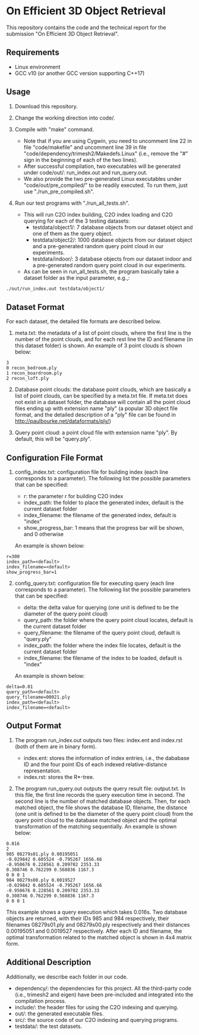 # On Efficient 3D Object Retrieval

This repository contains the code and the technical report for the submission "On Efficient 3D Object Retrieval".

## Requirements

* Linux environment
* GCC v10 (or another GCC version supporting C++17)

## Usage

1. Download this repository.

2. Change the working direction into code/.

3. Compile with "make" command.
   - Note that if you are using Cygwin, you need to uncomment line 22 in file "code/makefile" and uncomment line 39 in file "code/dependency/trimesh2/Makedefs.Linux" (i.e., remove the "#" sign in the beginning of each of the two lines).
   - After successful compilation, two executables will be generated under code/out/: run_index.out and run_query.out.
   - We also provide the two pre-generated Linux executables under "code/out/pre_compiled/" to be readily executed. To run them, just use "./run_pre_compiled.sh".

4. Run our test programs with "./run_all_tests.sh".
   - This will run C2O index building, C2O index loading and C2O querying for each of the 3 testing datasets:
     * testdata/object1/: 7 database objects from our dataset object and one of them as the query object.
     * testdata/object2/: 1000 database objects from our dataset object and a pre-generated random query point cloud in our experiments.
     * testdata/indoor/: 3 database objects from our dataset indoor and a pre-generated random query point cloud in our experiments.
   - As can be seen in run_all_tests.sh, the program basically take a dataset folder as the input parameter, e.g.,:

```sh
./out/run_index.out testdata/object1/
```

## Dataset Format

For each dataset, the detailed file formats are described below.

1. meta.txt: the metadata of a list of point clouds, where the first line is the number of the point clouds, and for each rest line the ID and filename (in this dataset folder) is shown. An example of 3 point clouds is shown below:
```
3
0 recon_bedroom.ply
1 recon_boardroom.ply
2 recon_loft.ply
```

2. Database point clouds: the database point clouds, which are basically a list of point clouds, can be specified by a meta.txt file. If meta.txt does not exist in a dataset folder, the database will contain all the point cloud files ending up with extension name "ply" (a popular 3D object file format, and the detailed description of a "ply" file can be found in http://paulbourke.net/dataformats/ply/)

3. Query point cloud: a point cloud file with extension name "ply". By default, this will be "query.ply".

## Configuration File Format

1. config_index.txt: configuration file for building index (each line corresponds to a parameter). The following list the possible parameters that can be specified:
   * r: the parameter r for building C2O index
   * index_path: the folder to place the generated index, default is the current dataset folder
   * index_filename: the filename of the generated index, default is "index"
   * show_progress_bar: 1 means that the progress bar will be shown, and 0 otherwise

   An example is shown below:
```
r=300
index_path=<default>
index_filename=<default>
show_progress_bar=1
```

2. config_query.txt: configuration file for executing query (each line corresponds to a parameter). The following list the possible parameters that can be specified:
   * delta: the delta value for querying (one unit is defined to be the diameter of the query point cloud)
   * query_path: the folder where the query point cloud locates, default is the current dataset folder
   * query_filename: the filename of the query point cloud, default is "query.ply"
   * index_path: the folder where the index file locates, default is the current dataset folder
   * index_filename: the filename of the index to be loaded, default is "index"
   
   An example is shown below:
```
delta=0.01
query_path=<default>
query_filename=00021.ply
index_path=<default>
index_filename=<default>
```

## Output Format

1. The program run_index.out outputs two files: index.ent and index.rst (both of them are in binary form).
   * index.ent: stores the information of index entries, i.e., the dababase ID and the four point IDs of each indexed relative-distance representation.
   * index.rst: stores the R*-tree.

2. The program run_query.out outputs the query result file: output.txt. In this file, the first line records the query execution time in second. The second line is the number of matched database objects. Then, for each matched object, the file shows the database ID, filename, the distance (one unit is defined to be the diameter of the query point cloud) from the query point cloud to the database matched object and the optimal transformation of the matching sequentially. An example is shown below:
```
0.016
2
985 08279s01.ply 0.00195051
-0.029842 0.605524 -0.795267 1656.66
-0.950676 0.228561 0.209702 2353.33
0.308746 0.762299 0.568836 1167.3
0 0 0 1
984 08279s00.ply 0.0019527
-0.029842 0.605524 -0.795267 1656.66
-0.950676 0.228561 0.209702 2353.33
0.308746 0.762299 0.568836 1167.3
0 0 0 1
```

   This example shows a query execution which takes 0.016s. Two database objects are returned, with their IDs 985 and 984 respectively, their filenames 08279s01.ply and 08279s00.ply respectively and their distances 0.00195051 and 0.0019527 respectively. After each ID and filename, the optimal transformation related to the matched object is shown in 4x4 matrix form.

## Additional Description

Additionally, we describe each folder in our code.

   * dependency/: the dependencies for this project. All the third-party code (i.e., trimesh2 and eigen) have been pre-included and integrated into the compilation process.
   * include/: the header files for using the C2O indexing and querying.
   * out/: the generated executable files.
   * src/: the source code of our C2O indexing and querying programs.
   * testdata/: the test datasets.
